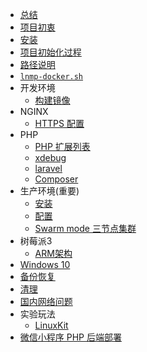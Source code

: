 * [总结](README.md)
* [项目初衷](why.md)
* [安装](install.md)
* [项目初始化过程](init.md)
* [路径说明](path.md)
* [`lnmp-docker.sh`](cli.md)
* 开发环境
  * [构建镜像](development.md)
* NGINX
  * [HTTPS 配置](nginx-with-https.md)
* PHP
  * [PHP 扩展列表](php.md)
  * [xdebug](xdebug.md)
  * [laravel](laravel.md)
  * [Composer](composer.md)
* 生产环境(重要)
  * [安装](production/install.md)
  * [配置](production/README.md)
  * [Swarm mode 三节点集群](production/swarm.md)
* 树莓派3
  * [ARM架构](arm.md)
* [Windows 10](windows.md)  
* [备份恢复](backup.md)
* [清理](cleanup.md)
* [国内网络问题](cn.md)
* 实验玩法
  * [LinuxKit](linuxkit.md)
* [微信小程序 PHP 后端部署](wechat.md)  
